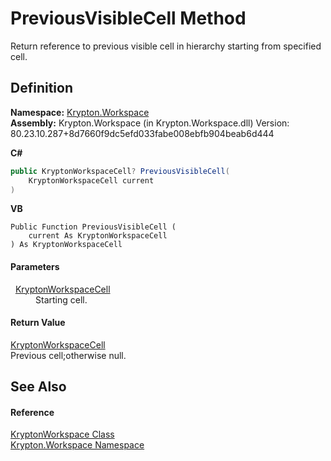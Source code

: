 # PreviousVisibleCell Method


Return reference to previous visible cell in hierarchy starting from specified cell.



## Definition
**Namespace:** <a href="0dbf488f-9676-a1e5-a949-1b4bcea03d52.md">Krypton.Workspace</a>  
**Assembly:** Krypton.Workspace (in Krypton.Workspace.dll) Version: 80.23.10.287+8d7660f9dc5efd033fabe008ebfb904beab6d444

**C#**
``` C#
public KryptonWorkspaceCell? PreviousVisibleCell(
	KryptonWorkspaceCell current
)
```
**VB**
``` VB
Public Function PreviousVisibleCell ( 
	current As KryptonWorkspaceCell
) As KryptonWorkspaceCell
```



#### Parameters
<dl><dt>  <a href="b97e121c-fcc0-2249-475a-015f2aa73754.md">KryptonWorkspaceCell</a></dt><dd>Starting cell.</dd></dl>

#### Return Value
<a href="b97e121c-fcc0-2249-475a-015f2aa73754.md">KryptonWorkspaceCell</a>  
Previous cell;otherwise null.

## See Also


#### Reference
<a href="a977050a-c9d5-1360-9b5d-5a07a77ae65c.md">KryptonWorkspace Class</a>  
<a href="0dbf488f-9676-a1e5-a949-1b4bcea03d52.md">Krypton.Workspace Namespace</a>  
